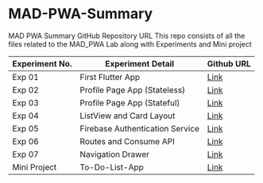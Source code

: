 # MAD-PWA-Summary
MAD PWA Summary GitHub Repository URL
This repo consists of all the files related to the MAD_PWA Lab along with Experiments and Mini project

| Experiment No. | Experiment Detail               | Github URL                                            |
| -------------- | ------------------------------- | ----------------------------------------------------- |
| Exp 01         | First Flutter App               | [Link](https://github.com/shantanusakhare/Exp1-flutter)                                           |
| Exp 02         | Profile Page App (Stateless)    | [Link](https://github.com/shantanusakhare/Exp2-flutter-main) |
| Exp 03         | Profile Page App (Stateful)     | [Link]() |
| Exp 04         | ListView and Card Layout        | [Link]()        |
| Exp 05         | Firebase Authentication Service | [Link]()        |
| Exp 06         | Routes and Consume API          | [Link]()            |
| Exp 07         | Navigation Drawer               | [Link]()            |
| Mini Project   | To-Do-List-App                  | [Link]()            |
